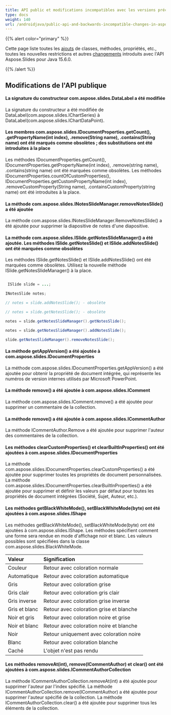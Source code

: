 ```yaml
---
title: API public et modifications incompatibles avec les versions précédentes dans Aspose.Slides pour Java 15.6.0
type: docs
weight: 140
url: /androidjava/public-api-and-backwards-incompatible-changes-in-aspose-slides-for-java-15-6-0/
---
```


{{% alert color="primary" %}} 

Cette page liste toutes les [ajouts](/slides/androidjava/public-api-and-backwards-incompatible-changes-in-aspose-slides-for-java-15-6-0/) de classes, méthodes, propriétés, etc., toutes les nouvelles restrictions et autres [changements](/slides/androidjava/public-api-and-backwards-incompatible-changes-in-aspose-slides-for-java-15-6-0/) introduits avec l'API Aspose.Slides pour Java 15.6.0.

{{% /alert %}} 
## **Modifications de l'API publique**
#### **La signature du constructeur com.aspose.slides.DataLabel a été modifiée**
La signature du constructeur a été modifiée de DataLabel(com.aspose.slides.IChartSeries) à DataLabel(com.aspose.slides.IChartDataPoint).
#### **Les membres com.aspose.slides.IDocumentProperties.getCount(), .getPropertyName(int index), .remove(String name), .contains(String name) ont été marqués comme obsolètes ; des substitutions ont été introduites à la place**
Les méthodes IDocumentProperties.getCount(), IDocumentProperties.getPropertyName(int index), .remove(string name), .contains(string name) ont été marquées comme obsolètes. Les méthodes IDocumentProperties.countOfCustomProperties(), IDocumentProperties.getCustomPropertyName(int index), .removeCustomProperty(String name), .containsCustomProperty(string name) ont été introduites à la place.
#### **La méthode com.aspose.slides.INotesSlideManager.removeNotesSlide() a été ajoutée**
La méthode com.aspose.slides.INotesSlideManager.RemoveNotesSlide() a été ajoutée pour supprimer la diapositive de notes d'une diapositive.
#### **La méthode com.aspose.slides.ISlide.getNotesSlideManager() a été ajoutée. Les méthodes ISlide.getNotesSlide() et ISlide.addNotesSlide() ont été marquées comme obsolètes**
Les méthodes ISlide.getNotesSlide() et ISlide.addNotesSlide() ont été marquées comme obsolètes. Utilisez la nouvelle méthode ISlide.getNotesSlideManager() à la place.

``` java

 ISlide slide = ...;

INotesSlide notes;

// notes = slide.addNotesSlide(); - obsolète

// notes = slide.getNotesSlide(); - obsolète

notes = slide.getNotesSlideManager().getNotesSlide();

notes = slide.getNotesSlideManager().addNotesSlide();

slide.getNotesSlideManager().removeNotesSlide();

```
#### **La méthode getAppVersion() a été ajoutée à com.aspose.slides.IDocumentProperties**
La méthode com.aspose.slides.IDocumentProperties.getAppVersion() a été ajoutée pour obtenir la propriété de document intégrée, qui représente les numéros de version internes utilisés par Microsoft PowerPoint.
#### **La méthode remove() a été ajoutée à com.aspose.slides.IComment**
La méthode com.aspose.slides.IComment.remove() a été ajoutée pour supprimer un commentaire de la collection.
#### **La méthode remove() a été ajoutée à com.aspose.slides.ICommentAuthor**
La méthode ICommentAuthor.Remove a été ajoutée pour supprimer l'auteur des commentaires de la collection.
#### **Les méthodes clearCustomProperties() et clearBuiltInProperties() ont été ajoutées à com.aspose.slides.IDocumentProperties**
La méthode com.aspose.slides.IDocumentProperties.clearCustomProperties() a été ajoutée pour supprimer toutes les propriétés de document personnalisées.
La méthode com.aspose.slides.IDocumentProperties.clearBuiltInProperties() a été ajoutée pour supprimer et définir les valeurs par défaut pour toutes les propriétés de document intégrées (Société, Sujet, Auteur, etc.).
#### **Les méthodes getBlackWhiteMode(), setBlackWhiteMode(byte) ont été ajoutées à com.aspose.slides.IShape**
Les méthodes getBlackWhiteMode(), setBlackWhiteMode(byte) ont été ajoutées à com.aspose.slides.IShape.
Les méthodes spécifient comment une forme sera rendue en mode d'affichage noir et blanc. Les valeurs possibles sont spécifiées dans la classe com.aspose.slides.BlackWhiteMode.

|**Valeur** |**Signification** |
| :- | :- |
|Couleur |Retour avec coloration normale |
|Automatique |Retour avec coloration automatique |
|Gris |Retour avec coloration grise |
|Gris clair |Retour avec coloration gris clair |
|Gris inverse |Retour avec coloration grise inverse |
|Gris et blanc |Retour avec coloration grise et blanche |
|Noir et gris |Retour avec coloration noire et grise |
|Noir et blanc |Retour avec coloration noire et blanche |
|Noir |Retour uniquement avec coloration noire |
|Blanc |Retour avec coloration blanche |
|Caché |L'objet n'est pas rendu |
#### **Les méthodes removeAt(int), remove(ICommentAuthor) et clear() ont été ajoutées à com.aspose.slides.ICommentAuthorCollection**
La méthode ICommentAuthorCollection.removeAt(int) a été ajoutée pour supprimer l'auteur par l'index spécifié. La méthode ICommentAuthorCollection.remove(ICommentAuthor) a été ajoutée pour supprimer l'auteur spécifié de la collection. La méthode ICommentAuthorCollection.clear() a été ajoutée pour supprimer tous les éléments de la collection.
